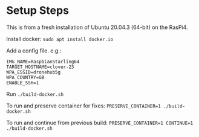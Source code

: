 # Setup Steps

This is from a fresh installation of Ubuntu 20.04.3 (64-bit) on the RasPi4.

Install docker: `sudo apt install docker.io`

Add a config file. e.g.:
```
IMG_NAME=RaspbianStarling64
TARGET_HOSTNAME=clover-23
WPA_ESSID=dronehub5g
WPA_COUNTRY=GB
ENABLE_SSH=1
```

Run `./build-docker.sh`

To run and preserve container for fixes:
`PRESERVE_CONTAINER=1 ./build-docker.sh`

To run and continue from previous build:
`PRESERVE_CONTAINER=1 CONTINUE=1 ./build-docker.sh`
